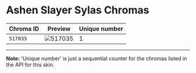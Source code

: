 # Ashen Slayer Sylas Chromas

| Chroma ID | Preview | Unique number |
|---|---|---|
| `517035` | ![517035](https://raw.communitydragon.org/latest/plugins/rcp-be-lol-game-data/global/default/v1/champion-chroma-images/517/517035.png) | 1 |

---

**Note:** 'Unique number' is just a sequential counter for the chromas listed in the API for this skin.